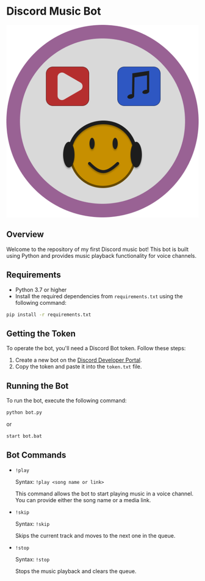 # Discord Music Bot

<p align="center">
  <img src="bot_logo.png" alt="Discord Music Bot Logo">
</p>

## Overview

Welcome to the repository of my first Discord music bot! This bot is built using Python and provides music playback functionality for voice channels.

## Requirements

- Python 3.7 or higher
- Install the required dependencies from `requirements.txt` using the following command:

```bash
pip install -r requirements.txt
```

## Getting the Token

To operate the bot, you'll need a Discord Bot token. Follow these steps:

1. Create a new bot on the [Discord Developer Portal](https://discord.com/developers/applications).
2. Copy the token and paste it into the `token.txt` file.

## Running the Bot

To run the bot, execute the following command:

```bash
python bot.py
```
or
```bash
start bot.bat
```

## Bot Commands

- `!play`

  Syntax: `!play <song name or link>`

  This command allows the bot to start playing music in a voice channel. You can provide either the song name or a media link.

- `!skip`

  Syntax: `!skip`

  Skips the current track and moves to the next one in the queue.

- `!stop`

  Syntax: `!stop`

  Stops the music playback and clears the queue.

<!-- Continue to add descriptions of other commands supported by your bot -->

